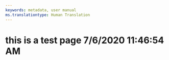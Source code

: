 ```yaml
---
keywords: metadata, user manual
ms.translationtype: Human Translation
---
```

# this is a test page 7/6/2020 11:46:54 AM